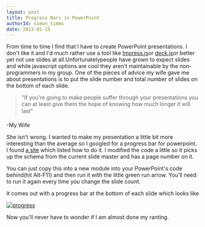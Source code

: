 ```yaml
---
layout: post
title: Progress Bars in PowerPoint
authorId: simon_timms
date: 2013-01-15
---
```


From time to time I find that I have to create PowerPoint presentations. I don't like it and I'd much rather use a tool like [Impress.js](http://bartaz.github.com/impress.js/)or [deck.js](http://imakewebthings.com/deck.js)or better yet not use slides at all.Unfortunatelypeople have grown to expect slides and while javascript options are cool they aren't maintainable by the non-programmers in my group. One of the pieces of advice my wife gave me about presentations is to put the slide number and total number of slides on the bottom of each slide.

> "If you're going to make people suffer through your presentations you can at least give them the hope of knowing how much longer it will last"

-My Wife

She isn't wrong. I wanted to make my presentation a little bit more interesting than the average so I googled for a progress bar for powerpoint. I found [a site](http://en.kioskea.net/faq/937-insert-a-progress-bar-to-powerpoint-presentation) which listed how to do it. I modified the code a little so it picks up the schema from the current slide master and has a page number on it.

<script src='https://gist.github.com/4544975.js'></script>

You can just copy this into a new module into your PowerPoint's code behind(hit Alt-F11) and then run it with the little green run arrow. You'll need to run it again every time you change the slide count.

It comes out with a progress bar at the bottom of each slide which looks like

[![progress](http://stimms.files.wordpress.com/2013/01/progress.png)](http://stimms.files.wordpress.com/2013/01/progress.png)

Now you'll never have to wonder if I am almost done my ranting.





